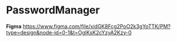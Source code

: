 # PasswordManager

**Figma** https://www.figma.com/file/xidGK8Fcg2PoO2k3gYoTTK/PM?type=design&node-id=0-1&t=OglKsK2cYzyA2Kzy-0


